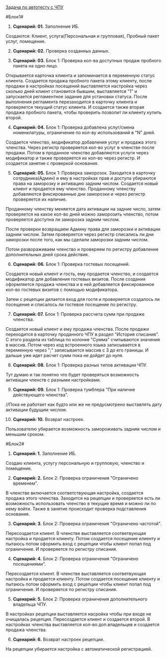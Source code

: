 [Задача по автотесту с ЧПУ](https://tracker.yandex.ru/AVTOMATIZACIYA-38)

#Блок1#

1. **Сценарий: 01.** Заполнение ИБ.

Создаются: Клиент, услуга(Персональная и групповая), Пробный пакет услуг, помещение.

2. **Сценарий: 02.** Проверка созданных данных.


3. **Сценарий: 03.** Блок 1: Проверка кол-ва доступных продаж пробного пакета на одно лицо.

Открывается карточка клиента и запоминается в переменную статус клиента. Создается продажа пробного пакета этому клиенту, после продажи в настройках посещений выставляется настройка через сколько дней клиент становится бывшим, выставляется "1" и запускается регламентное задание для установки статуса. После выполнения регламента перезаходится в карточку клиента и проверяется текущий статус клиента. И создается также вторая продажа пробного пакета, чтобы проверить позволит ли клиенту купить второй.

4. **Сценарий: 04.** Блок 1: Проверка добавлена услуг/смена номенклатуры, ограничение по кол-ву использований в "N" дней.

Создается членство, модификатор добавления услуг и продажа этого членства. Через регистр проверяется кол-во услуг в членстве после продажи. Потом в проданное членство добавляются услуги через модификатор и также проверяется их кол-во через регистр. И создается занятие с проверкой основания.

5. **Сценарий: 05.** Блок 1: Проверка заморозок.
Заходится в карточку сотрудника(Админ) и ему в настройках прав и доступа убираются права на заморозку и активацию задним числом. Создается новый клиент и продается ему членство. Проданному членству добавляются фиксированные дни заморозки и через регистр проверяется их наличие.

Проданному членству меняется дата активации на задние число, затем проверяется на какое кол-во дней можно заморозить членство, потом проверяется доступна ли заморозка задним числом.

После проверки возвращаем Админу права для заморозки и активации задним числом. Затем проверяется через регистр списались ли дни заморозки после того, как мы сделали заморозки задним числом.

Потом развораживаем членство и проверяем по регистру добавление дополнительных дней срока действия.

6. **Сценарий: 06.** Блок 1: Проверка гостевых посещений.

Создается новый клиент и гость, ему продается членство, и создается модификатор для добавления гостевых визитов. После создания оформляется продажа членства и в ней добавляется фиксированное кол-во гостевых визитов с помощью модификатора.

Затем с рецепции делается вход для гостя и проверяется создалось ли посещение и списалось ли гостевое посещение по регистру.

7. **Сценарий: 07.** Блок 1: Проверка рассчета сумм при продаже членства.

Создается новый клиент и ему продажа членства. После продажи переходится в карточку проданного ЧПУ в раздел "История списания". С этого раздела из таблица по колонке "Сумма" считываются значения в массив. Потом через код встроенного языка записывается в переменную через ";" записывается массив с 3 до его границы. И дальше уже идет расчет сумм пока не дойдет до нуля.

8. **Сценарий: 08.** Блок 1: Проверка разных типов активации ЧПУ.

Тут думаю и так понятно что будет проверяться возможность активации членств с разными настройками.

9. **Сценарий: 09.** Блок 1: Проверка тумблера "При наличие действующего членства".

//Пока не работает как будто или же не предусмотрено выставлять дату активации будущим числом.

10. **Сценарий: 10.** Возврат настроек.

Пользователю убирается возможность замороживать задним числом и меньшим сроком.

#Блок2#

1. **Сценарий: 1.** Заполнение ИБ.

Создаю клиента, услугу персональную и групповую, членство и помещение.

2. **Сценарий: 2.** Блок 2: Проверка ограничения "Ограничено временем".

В членстве включается соответствующая настройка, создается продажа этого членства. Заходится на рецепции и проверяется есть ли возможность использовать членство в текущие время и можно ли по нему войти. Также в занятие происходит проверка подставления основания.

3. **Сценарий: 3.** Блок 2: Проверка ограничения "Ограничено частотой".

Пересоздается клиент. В членстве выставляется соответвующая настройка и продается клиенту. Потом создается посещение клиенту и пытаюсь потом оформить вход с рецепции чтобы клиент попал под ограничение. И проверяется по регистру списания.

4. **Сценарий: 4.** Блок 2: Проверка ограничения "Ограничено посещениями".

Пересоздается клиент. В членстве выставляется соответвующая настройка и продается клиенту. Потом создается посещение клиенту и пытаюсь потом оформить вход с рецепции чтобы клиент попал под ограничение. И проверяется по регистру списания.

5. **Сценарий: 5.** Блок 2: Проверка ограничения дополнительного владельца ЧПУ.

В настройках рецепции выставляется насройка чтобы при входе не очищалась рецепция. Пересоздается клиент и создается второй. В настройках членства выставляется кол-во доп.владельцев и создается продажа членства.

6. **Сценарий: 6.** Возврат настроек рецепции.

На рецепции убирается настройка с автоматической регистрацией.

